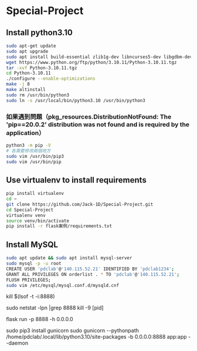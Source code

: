 # Special-Project
## Install python3.10
``` bash
sudo apt-get update
sudo apt upgrade
sudo apt install build-essential zlib1g-dev libncurses5-dev libgdbm-dev libnss3-dev libssl-dev libreadline-dev libffi-dev libsqlite3-dev wget libbz2-dev
wget https://www.python.org/ftp/python/3.10.11/Python-3.10.11.tgz
tar -xvf Python-3.10.11.tgz
cd Python-3.10.11
./configure --enable-optimizations
make -j 8
make altinstall
sudo rm /usr/bin/python3
sudo ln -s /usr/local/bin/python3.10 /usr/bin/python3
```

### 如果遇到問題（pkg_resources.DistributionNotFound: The 'pip==20.0.2' distribution was not found and is required by the application）
``` bash
python3 -m pip -V
# 各需要修改兩個地方
sudo vim /usr/bin/pip3
sudo vim /usr/bin/pip
```

## Use virtualenv to install requirements
``` bash
pip install virtualenv
cd ~
git clone https://github.com/Jack-1D/Special-Project.git
cd Special-Project
virtualenv venv
source venv/bin/activate
pip install -r flask案例/requirements.txt
```

## Install MySQL
``` bash
sudo apt update && sudo apt install mysql-server
sudo mysql -p -u root
CREATE USER 'pdclab'@'140.115.52.21' IDENTIFIED BY 'pdclab1234';
GRANT ALL PRIVILEGES ON orderlist . * TO 'pdclab'@'140.115.52.21';
FLUSH PRIVILEGES;
sudo vim /etc/mysql/mysql.conf.d/mysqld.cnf
```

<!-- kill占用port的所有process -->
kill $(lsof -t -i:8888)
<!-- or -->
sudo netstat -lpn |grep 8888
kill -9 [pid]

flask run -p 8888 -h 0.0.0.0
<!-- 背景執行 -->
sudo pip3 install gunicorn
sudo gunicorn --pythonpath /home/pdclab/.local/lib/python3.10/site-packages -b 0.0.0.0:8888 app:app --daemon